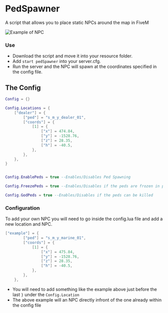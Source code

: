 # PedSpawner
A script that allows you to place static NPCs around the map in FiveM

![Example of NPC](https://cdn.discordapp.com/attachments/686521233101291541/747103148363087912/2020-08-23_15_39_12-FiveM_-_Elijahs_Dev_Server.png)

### Use
* Download the script and move it into your resource folder.
* Add ```start pedSpawner``` into your server.cfg.
* Run the server and the NPC will spawn at the coordinates specified in the config file.

## The Config
```lua
Config = {}

Config.Locations = {
    ["dealer"] = {
        ["ped"] = "s_m_y_dealer_01",
        ["coords"] = {
            [1] = {
                ["x"] = 474.84,
                ["y"] = -1528.76,
                ["z"] = 28.35,
                ["h"] = -40.5,
            },
        },
    },
}


Config.EnablePeds = true --Enables/Disables Ped Spawning

Config.FreezePeds = true --Enables/Disables if the peds are frozen in place

Config.GodPeds = true --Enables/Disables if the peds can be killed
```

### Configuration
To add your own NPC you will need to go inside the config.lua file and add a new location and NPC.
```lua
["example"] = {
        ["ped"] = "s_m_y_marine_01",
        ["coords"] = {
            [1] = {
                ["x"] = 475.84,
                ["y"] = -1528.76,
                ["z"] = 28.35,
                ["h"] = -40.5,
            },
        },
    },
```
    
* You will need to add something like the example above just before the last ```}``` under the ```Config.Location```
* The above example will an NPC directly infront of the one already within the config file
